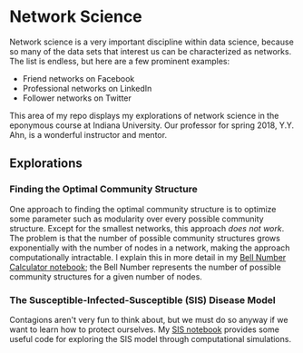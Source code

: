 # Network Science
Network science is a very important discipline within data science, because so many of the data sets that interest us can be characterized as networks. The list is endless, but here are a few prominent examples:
* Friend networks on Facebook
* Professional networks on LinkedIn
* Follower networks on Twitter

This area of my repo displays my explorations of network science in the eponymous course at Indiana University. Our professor for spring 2018, Y.Y. Ahn, is a wonderful instructor and mentor. 

## Explorations
### Finding the Optimal Community Structure
One approach to finding the optimal community structure is to optimize some parameter such as modularity over every possible community structure. Except for the smallest networks, this approach _does not work_. The problem is that the number of possible community structures grows exponentially with the number of nodes in a network, making the approach computationally intractable. I explain this in more detail in my [Bell Number Calculator notebook](https://github.com/chrisfalter/DataScience/blob/master/NetworkScience/Bell_Number_Calculator.ipynb); the Bell Number represents the number of possible community structures for a given number of nodes.

### The Susceptible-Infected-Susceptible (SIS) Disease Model
Contagions aren't very fun to think about, but we must do so anyway if we want to learn how to protect ourselves. My [SIS notebook](https://github.com/chrisfalter/DataScience/blob/master/NetworkScience/SIS.ipynb) provides some useful code for exploring the SIS model through computational simulations.
